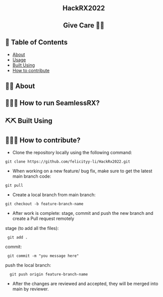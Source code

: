 <h2 align="center">HackRX2022</h2> 

<h2 align="center">Give Care 💊🌿</h2> 
  
## 📝 Table of Contents  
- [About](#about)  
- [Usage](#usage)
- [Built Using](#built_using)
- [How to contribute](#contribution) 

## 💊🌿 About <a name = "#getting_started"></a>

## 🏃‍♀️🏃 How to run SeamlessRX? <a name="usage"></a>  

## ⛏️⛏️ Built Using <a name = "built_using"></a>  

## 👷👷‍♀️ How to contribute? <a name = "contribution"></a> 
- Clone the repository locally using the following command: 
```
git clone https://github.com/felicityy-li/HackRx2022.git
````

- When working on a new feature/ bug fix, make sure to get the latest main branch code:

```
git pull
```

- Create a local branch from main branch:

```
git checkout -b feature-branch-name
```

- After work is complete: stage, commit and push the new branch and create a Pull request remotely

stage (to add all the files): 

```
 git add .
```

commit:

```
 git commit -m "you message here"
```

push the local branch:

```
  git push origin feature-branch-name
```

- After the changes are reviewed and accepted, they will be merged into main by reviewer.



